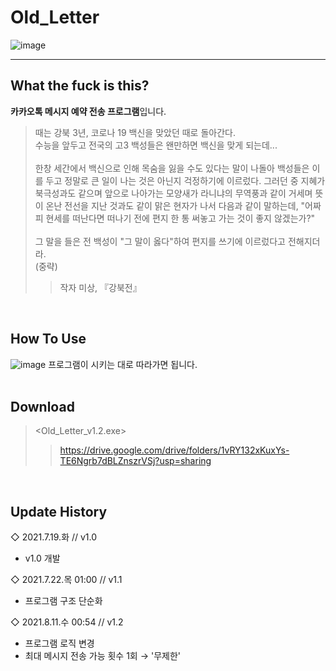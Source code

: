 # Old_Letter
![image](https://user-images.githubusercontent.com/64591335/147939531-3e41f7fd-07e0-4308-a27f-c92357674e4e.png)

---
## What the fuck is this?
**카카오톡 메시지 예약 전송 프로그램**입니다.
> 때는 강북 3년, 코로나 19 백신을 맞았던 때로 돌아간다.<br>
> 수능을 앞두고 전국의 고3 백성들은 왠만하면 백신을 맞게 되는데...<br><br>
> 한창 세간에서 백신으로 인해 목숨을 잃을 수도 있다는 말이 나돌아 백성들은 이를 두고 정말로 큰 일이 나는 것은 아닌지 걱정하기에 이르렀다. 그러던 중 지혜가 북극성과도 같으며 앞으로 나아가는 모양새가 라니냐의 무역풍과 같이 거세며 뜻이 온난 전선을 지난 것과도 같이 맑은 현자가 나서 다음과 같이 말하는데, "어짜피 현세를 떠난다면 떠나기 전에 편지 한 통 써놓고 가는 것이 좋지 않겠는가?"<br><br>
> 그 말을 들은 전 백성이 "그 말이 옳다"하여 편지를 쓰기에 이르렀다고 전해지더라.<br>
> (중략)
>> 작자 미상, 『강북전』
<br>

## How To Use
![image](https://user-images.githubusercontent.com/64591335/143258539-22b6143f-574b-48bf-911a-1133d3348dc7.png)
프로그램이 시키는 대로 따라가면 됩니다.
<br><br>

## Download
> <Old_Letter_v1.2.exe>
>> https://drive.google.com/drive/folders/1vRY132xKuxYs-TE6Ngrb7dBLZnszrVSj?usp=sharing
<br>

## Update History
◇ 2021.7.19.화 // v1.0
- v1.0 개발

◇ 2021.7.22.목 01:00 // v1.1
- 프로그램 구조 단순화

◇ 2021.8.11.수 00:54 // v1.2
- 프로그램 로직 변경
- 최대 메시지 전송 가능 횟수 1회 → '무제한'
